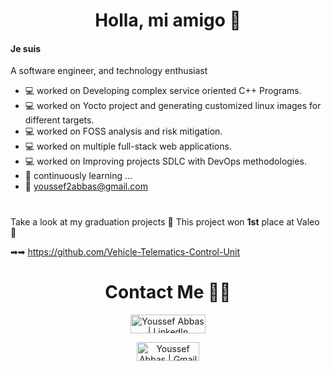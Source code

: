 <h1 align="center">Holla, mi amigo 💙</h1>

#### Je suis
A software engineer, and technology enthusiast
- 💻 worked on Developing complex service oriented C++ Programs.
- 💻 worked on Yocto project and generating customized linux images for different targets.
- 💻 worked on FOSS analysis and risk mitigation.
- 💻 worked on multiple full-stack web applications.
- 💻 worked on Improving projects SDLC with DevOps methodologies.
- 🌱 continuously learning ...
- 📨 youssef2abbas@gmail.com

#

Take a look at my graduation projects 👀
This project won **1st** place at Valeo 🥇

➡➡ https://github.com/Vehicle-Telematics-Control-Unit

<h1 align="center"> Contact Me 🙋‍♂️ </h1>

<div align="center">
  <a href="https://www.linkedin.com/in/youssef-abbas-habib-8135b61b5/" target="_blank"> <img alt="Youssef Abbas | LinkedIn" width="120px"  height="30px" src="https://img.shields.io/badge/LinkedIn-0077B5?style=for-the-badge&logo=linkedin&logoColor=white" />

  <a href="mailto:youssef2abbas@gmail.com" target="_blank"> <img alt="Youssef Abbas | Gmail" width="100px"  height="30px" src="https://img.shields.io/badge/Gmail-D14836?style=for-the-badge&logo=gmail&logoColor=white" />
 </div>

